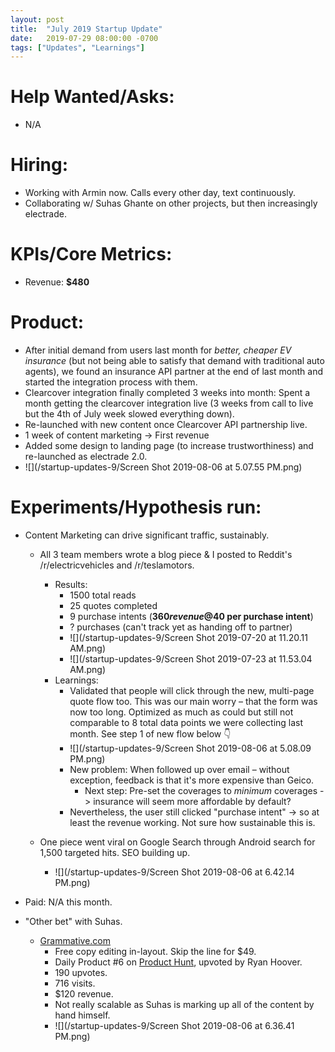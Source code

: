 ```yaml
---
layout: post
title:  "July 2019 Startup Update"
date:   2019-07-29 08:00:00 -0700
tags: ["Updates", "Learnings"]
---
```


# Help Wanted/Asks:
* N/A

# Hiring: 
* Working with Armin now. Calls every other day, text continuously.
* Collaborating w/ Suhas Ghante on other projects, but then increasingly electrade.

# KPIs/Core Metrics:
* Revenue: **$480**

# Product:
* After initial demand from users last month for *better, cheaper EV insurance* (but not being able to satisfy that demand with traditional auto agents), we found an insurance API partner at the end of last month and started the integration process with them.
* Clearcover integration finally completed 3 weeks into month: Spent a month getting the clearcover integration live (3 weeks from call to live but the 4th of July week slowed everything down). 
* Re-launched with new content once Clearcover API partnership live.
* 1 week of content marketing -> First revenue
* Added some design to landing page (to increase trustworthiness) and re-launched as electrade 2.0.
* ![](/startup-updates-9/Screen Shot 2019-08-06 at 5.07.55 PM.png)


# Experiments/Hypothesis run:

* Content Marketing can drive significant traffic, sustainably.
	* All 3 team members wrote a blog piece & I posted to Reddit's /r/electricvehicles and /r/teslamotors.
		* Results: 
			* 1500 total reads
			* 25 quotes completed
			* 9 purchase intents (**$360 revenue @ $40 per purchase intent**)
			* ? purchases (can't track yet as handing off to partner)
			* ![](/startup-updates-9/Screen Shot 2019-07-20 at 11.20.11 AM.png)
			* ![](/startup-updates-9/Screen Shot 2019-07-23 at 11.53.04 AM.png)
		* Learnings: 
			* Validated that people will click through the new, multi-page quote flow too. This was our main worry – that the form was now too long. Optimized as much as could but still not comparable to 8 total data points we were collecting last month. See step 1 of new flow below 👇
			* ![](/startup-updates-9/Screen Shot 2019-08-06 at 5.08.09 PM.png)
			* New problem: When followed up over email – without exception, feedback is that it's more expensive than Geico.
				* Next step: Pre-set the coverages to _minimum_ coverages -> insurance will seem more affordable by default?
			* Nevertheless, the user still clicked "purchase intent" -> so at least the revenue working. Not sure how sustainable this is.

	* One piece went viral on Google Search through Android search for 1,500 targeted hits. SEO building up.
		* ![](/startup-updates-9/Screen Shot 2019-08-06 at 6.42.14 PM.png)

* Paid: N/A this month.



* "Other bet" with Suhas.
	* [Grammative.com](https://grammative.com)
		* Free copy editing in-layout. Skip the line for $49.
		* Daily Product #6 on [Product Hunt](https://www.producthunt.com/posts/grammative-1), upvoted by Ryan Hoover.
		* 190 upvotes.
		* 716 visits.
		* $120 revenue.
		* Not really scalable as Suhas is marking up all of the content by hand himself.
		* ![](/startup-updates-9/Screen Shot 2019-08-06 at 6.36.41 PM.png)

	